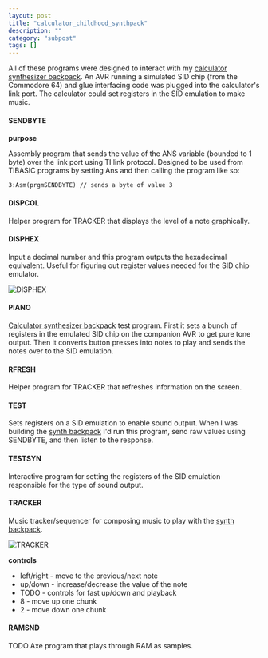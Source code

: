 ```yaml
---
layout: post
title: "calculator_childhood_synthpack"
description: ""
category: "subpost"
tags: []
---
```


All of these programs were designed to interact with my [calculator synthesizer backpack](http://www.hackniac.com/posts/ti_calculator_synthesizer_backpack.html). An AVR running a simulated SID chip (from the Commodore 64) and glue interfacing code was plugged into the calculator's link port. The calculator could set registers in the SID emulation to make music.

#### SENDBYTE

__purpose__

Assembly program that sends the value of the ANS variable (bounded to 1 byte) over the link port using TI link protocol. Designed to be used from TIBASIC programs by setting Ans and then calling the program like so:

	3:Asm(prgmSENDBYTE)	// sends a byte of value 3

#### DISPCOL

Helper program for TRACKER that displays the level of a note graphically.

#### DISPHEX

Input a decimal number and this program outputs the hexadecimal equivalent. Useful for figuring out register values needed for the SID chip emulator.

![DISPHEX](http://hackniac.com/images/posts/calculator_childhood/DISPHEX.gif)

#### PIANO

[Calculator synthesizer backpack](http://www.hackniac.com/posts/ti_calculator_synthesizer_backpack.html) test program. First it sets a bunch of registers in the emulated SID chip on the companion AVR to get pure tone output. Then it converts button presses into notes to play and sends the notes over to the SID emulation.

#### RFRESH

Helper program for TRACKER that refreshes information on the screen.

#### TEST

Sets registers on a SID emulation to enable sound output. When I was building the [synth backpack](http://www.hackniac.com/posts/ti_calculator_synthesizer_backpack.html) I'd run this program, send raw values using SENDBYTE, and then listen to the response.

#### TESTSYN

Interactive program for setting the registers of the SID emulation responsible for the type of sound output.

#### TRACKER

Music tracker/sequencer for composing music to play with the [synth backpack](http://www.hackniac.com/posts/ti_calculator_synthesizer_backpack.html).

![TRACKER](http://hackniac.com/images/posts/calculator_childhood/TRACKER.gif)

__controls__

* left/right - move to the previous/next note
* up/down - increase/decrease the value of the note
* TODO - controls for fast up/down and playback
* 8 - move up one chunk
* 2 - move down one chunk

#### RAMSND

TODO
Axe program that plays through RAM as samples.
